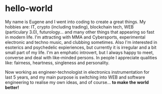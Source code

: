 # hello-world
My name is Eugene and I went into coding to create a great things.
My hobbies are: IT, crypto (including trading), blockchain tech, WEB (particulary 3.0), futurology... and many other things that appearing so fast in modern life.
I'm attracting with MMA and Cybersports, experimental electronic and techno music, and clubbing sometimes.
Also I'm interested in esoterics and psychedelic expieriences, but currently it is irregular and a bit small part of my life.
I'm an emphatic introvert, but I always happy to meet, converse and deal with like-minded persons. In people I appreciate qualities like: fairness, heartness, singleness and personality.

Now working as engineer-technologist in electronics instrumentation for last 5 years, and my main purpose is switching into WEB and software engineering to realise my own ideas, and of course... <b>to make the world better!</b>

